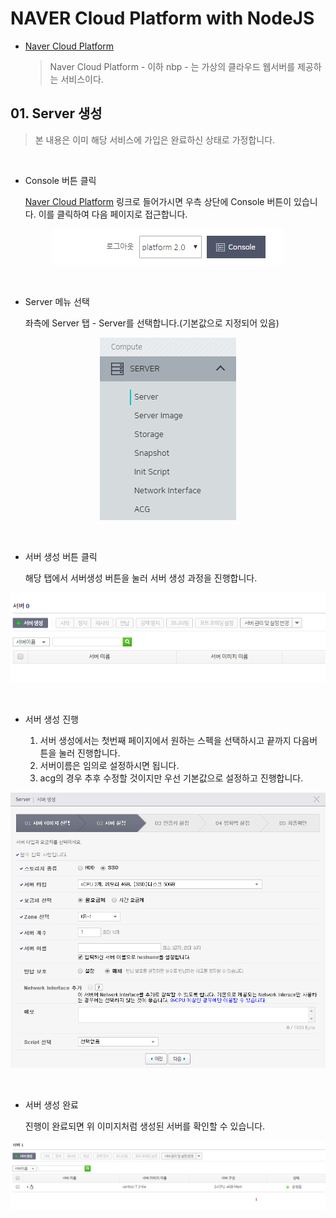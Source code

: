 # NAVER Cloud Platform with NodeJS

- [Naver Cloud Platform](https://www.ncloud.com/)

    > Naver Cloud Platform - 이하 nbp - 는 가상의 클라우드 웹서버를 제공하는 서비스이다.

## 01. Server 생성

> 본 내용은 이미 해당 서비스에 가입은 완료하신 상태로 가정합니다.

<br>

- Console 버튼 클릭

    [Naver Cloud Platform](https://www.ncloud.com/) 링크로 들어가시면 우측 상단에 Console 버튼이 있습니다. 이를 클릭하여 다음 페이지로 접근합니다.

<img style="margin-left:auto; margin-right:auto; display:block;" src="https://github.com/cliche90/nbp_guide/blob/master/images/01.PNG?raw=true">
<br></br>

- Server 메뉴 선택

    좌측에 Server 탭 - Server를 선택합니다.(기본값으로 지정되어 있음)

<img style="margin-left:auto; margin-right:auto; display:block;" src="https://github.com/cliche90/nbp_guide/blob/master/images/02.PNG?raw=true">
<br></br>

- 서버 생성 버튼 클릭

    해당 탭에서 서버생성 버튼을 눌러 서버 생성 과정을 진행합니다.

<img style="margin-left:auto; margin-right:auto; display:block;" src="https://github.com/cliche90/nbp_guide/blob/master/images/03.PNG?raw=true">
<br></br>

- 서버 생성 진행

    1. 서버 생성에서는 첫번째 페이지에서 원하는 스펙을 선택하시고 끝까지 다음버튼을 눌러 진행합니다.
    2. 서버이름은 임의로 설정하시면 됩니다.
    3. acg의 경우 추후 수정할 것이지만 우선 기본값으로 설정하고 진행합니다.

<img style="margin-left:auto; margin-right:auto; display:block;" src="https://github.com/cliche90/nbp_guide/blob/master/images/04.PNG?raw=true">
<br></br>

- 서버 생성 완료

    진행이 완료되면 위 이미지처럼 생성된 서버를 확인할 수 있습니다.

<img style="margin-left:auto; margin-right:auto; display:block;" src="https://github.com/cliche90/nbp_guide/blob/master/images/05.PNG?raw=true">
<br></br>